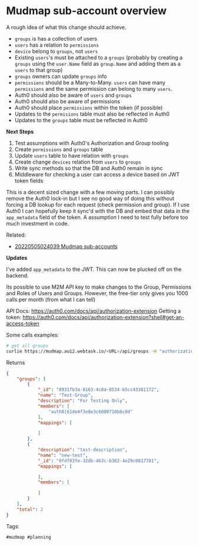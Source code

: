 # Mudmap sub-account overview

A rough idea of what this change should achieve.

- `groups` is has a collection of users
- `users` has a relation to `permissions`
- `device` belong to `groups`, not `users`
- Existing `users`'s must be attached to a `groups` (probably by creating a `groups` using the
  `user.Name` field as `group.Name` and adding them as a `users` to that group)
- `groups` owners can update `groups` info
- `permissions` should be a Many-to-Many. `users` can have many `permissions` and the same
  permission can belong to many `users`.
- Auth0 should also be aware of `users` and `groups`
- Auth0 should also be aware of permissions
- Auth0 should place `permissions` within the token (if possible)
- Updates to the `permisions` table must also be reflected in Auth0
- Updates to the `groups` table must be reflected in Auth0 

**Next Steps**

1. Test assumptions with Auth0's Authorization and Group tooling 
2. Create `permissions` and `groups` table
3. Update `users` table to have relation with `groups` 
4. Create change `devices` relation from `users` to `groups`
5. Write sync methods so that the DB and Auth0 remain in sync 
6. Middleware for checking a user can access a device based on JWT token fields

This is a decent sized change with a few moving parts. I can possibly 
remove the Auth0 lock-in but I see no good way of doing this without
forcing a DB lookup for each request (check permission and group). If
I use Auth0 I can hopefully keep it sync'd with the DB and embed that
data in the `app_metadata` field of the token. A assumption I need to 
test fully before too much investment in code.

Related:

- [20220505024039 Mudmap sub-accounts](/20220505024039/)

**Updates**

I've added `app_metadata` to the JWT. This can now be plucked off on the 
backend.

Its possible to use M2M API key to make changes to the Group, 
Permissions and Roles of Users and Groups. However, the free-tier only
gives you 1000 calls per month (from what I can tell)

API Docs: https://auth0.com/docs/api/authorization-extension
Getting a token: https://auth0.com/docs/api/authorization-extension?shell#get-an-access-token

Some calls examples:

```sh
# get all groups
curlie https://mudmap.au12.webtask.io/<URL>/api/groups -H "authorization: Bearer <TOKEN>"
```
Returns 

```json
{
    "groups": [
        {
            "_id": "8931fb3a-8163-4c8a-8534-b5cc43381172",
            "name": "Test-Group",
            "description": "For Testing Only",
            "members": [
                "auth0|61de4f3e8e3c6000710b8c0d"
            ],
            "mappings": [

            ]
        },
        {
            "description": "test-description",
            "name": "new-test",
            "_id": "0fdf83fe-32db-463c-b362-4e29c0817781",
            "mappings": [

            ],
            "members": [

            ]
        }
    ],
    "total": 2
}
```


Tags:

    #mudmap #planning
